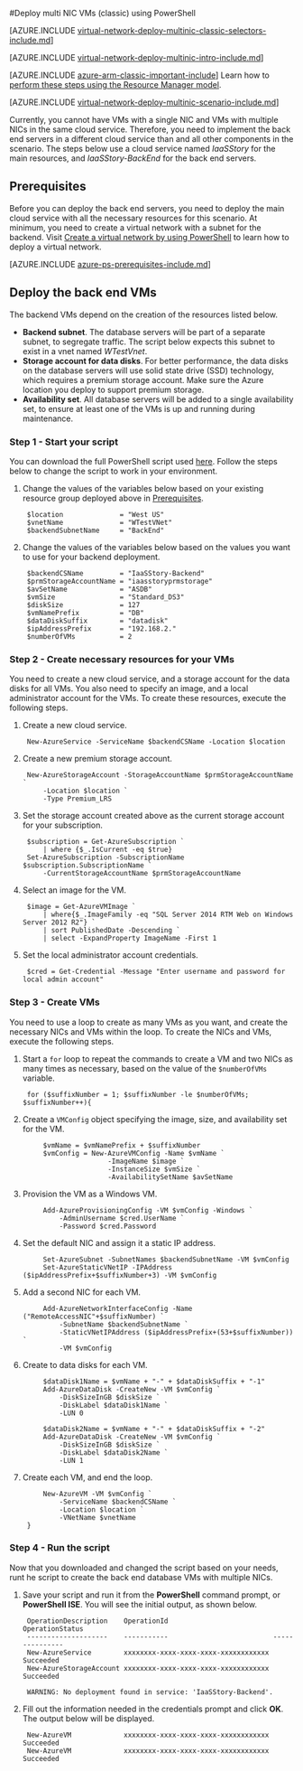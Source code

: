 <properties
   pageTitle="Deploy multi NIC VMs using PowerShell in the classic deployment model | Microsoft Azure"
   description="Learn how to deploy multi NIC VMs using PowerShell in the classic deployment model"
   services="virtual-network"
   documentationCenter="na"
   authors="telmosampaio"
   manager="carmonm"
   editor=""
   tags="azure-service-management"
/>
<tags  
   ms.service="virtual-network"
   ms.devlang="na"
   ms.topic="article"
   ms.tgt_pltfrm="na"
   ms.workload="infrastructure-services"
   ms.date="02/02/2016"
   ms.author="telmos" />

#Deploy multi NIC VMs (classic) using PowerShell

[AZURE.INCLUDE [virtual-network-deploy-multinic-classic-selectors-include.md](../../includes/virtual-network-deploy-multinic-classic-selectors-include.md)]

[AZURE.INCLUDE [virtual-network-deploy-multinic-intro-include.md](../../includes/virtual-network-deploy-multinic-intro-include.md)]

[AZURE.INCLUDE [azure-arm-classic-important-include](../../includes/learn-about-deployment-models-classic-include.md)] Learn how to [perform these steps using the Resource Manager model](virtual-network-deploy-multinic-arm-ps.md).

[AZURE.INCLUDE [virtual-network-deploy-multinic-scenario-include.md](../../includes/virtual-network-deploy-multinic-scenario-include.md)]

Currently, you cannot have VMs with a single NIC and VMs with multiple NICs in the same cloud service. Therefore, you need to implement the back end servers in a different cloud service than and all other components in the scenario. The steps below use a cloud service named *IaaSStory* for the main resources, and *IaaSStory-BackEnd* for the back end servers.

## Prerequisites

Before you can deploy the back end servers, you need to deploy the main cloud service with all the necessary resources for this scenario. At minimum, you need to create a virtual network with a subnet for the backend. Visit [Create a virtual network by using PowerShell](virtual-networks-create-vnet-classic-netcfg-ps.md) to learn how to deploy a virtual network.

[AZURE.INCLUDE [azure-ps-prerequisites-include.md](../../includes/azure-ps-prerequisites-include.md)]

## Deploy the back end VMs

The backend VMs depend on the creation of the resources listed below.

- **Backend subnet**. The database servers will be part of a separate subnet, to segregate traffic. The script below expects this subnet to exist in a vnet named *WTestVnet*.
- **Storage account for data disks**. For better performance, the data disks on the database servers will use solid state drive (SSD) technology, which requires a premium storage account. Make sure the Azure location you deploy to support premium storage.
- **Availability set**. All database servers will be added to a single availability set, to ensure at least one of the VMs is up and running during maintenance.

### Step 1 - Start your script

You can download the full PowerShell script used [here](https://raw.githubusercontent.com/Azure/azure-quickstart-templates/master/IaaS-Story/11-MultiNIC/classic/virtual-network-deploy-multinic-classic-ps.ps1). Follow the steps below to change the script to work in your environment.

1. Change the values of the variables below based on your existing resource group deployed above in [Prerequisites](#Prerequisites).

		$location              = "West US"
		$vnetName              = "WTestVNet"
		$backendSubnetName     = "BackEnd"

2. Change the values of the variables below based on the values you want to use for your backend deployment.

		$backendCSName         = "IaaSStory-Backend"
		$prmStorageAccountName = "iaasstoryprmstorage"
		$avSetName             = "ASDB"
		$vmSize                = "Standard_DS3"
		$diskSize              = 127
		$vmNamePrefix          = "DB"
		$dataDiskSuffix        = "datadisk"
		$ipAddressPrefix       = "192.168.2."
		$numberOfVMs           = 2

### Step 2 - Create necessary resources for your VMs

You need to create a new cloud service, and a storage account for the data disks for all VMs. You also need to specify an image, and a local administrator account for the VMs. To create these resources, execute the following steps.

1. Create a new cloud service.

		New-AzureService -ServiceName $backendCSName -Location $location

2. Create a new premium storage account.

		New-AzureStorageAccount -StorageAccountName $prmStorageAccountName `
		    -Location $location `
		    -Type Premium_LRS

3. Set the storage account created above as the current storage account for your subscription.

		$subscription = Get-AzureSubscription `
		    | where {$_.IsCurrent -eq $true}  
		Set-AzureSubscription -SubscriptionName $subscription.SubscriptionName `
		    -CurrentStorageAccountName $prmStorageAccountName

4. Select an image for the VM.

		$image = Get-AzureVMImage `
		    | where{$_.ImageFamily -eq "SQL Server 2014 RTM Web on Windows Server 2012 R2"} `
		    | sort PublishedDate -Descending `
		    | select -ExpandProperty ImageName -First 1

5. Set the local administrator account credentials.

		$cred = Get-Credential -Message "Enter username and password for local admin account"

### Step 3 - Create VMs

You need to use a loop to create as many VMs as you want, and create the necessary NICs and VMs within the loop. To create the NICs and VMs, execute the following steps.

1. Start a `for` loop to repeat the commands to create a VM and two NICs as many times as necessary, based on the value of the `$numberOfVMs` variable.

		for ($suffixNumber = 1; $suffixNumber -le $numberOfVMs; $suffixNumber++){

2. Create a `VMConfig` object specifying the image, size, and availability set for the VM.

		    $vmName = $vmNamePrefix + $suffixNumber
		    $vmConfig = New-AzureVMConfig -Name $vmName `
		                    -ImageName $image `
		                    -InstanceSize $vmSize `
		                    -AvailabilitySetName $avSetName  

3. Provision the VM as a Windows VM.

		    Add-AzureProvisioningConfig -VM $vmConfig -Windows `
		        -AdminUsername $cred.UserName `
		        -Password $cred.Password

4. Set the default NIC and assign it a static IP address.

		    Set-AzureSubnet -SubnetNames $backendSubnetName -VM $vmConfig
		    Set-AzureStaticVNetIP -IPAddress ($ipAddressPrefix+$suffixNumber+3) -VM $vmConfig

5. Add a second NIC for each VM.

		    Add-AzureNetworkInterfaceConfig -Name ("RemoteAccessNIC"+$suffixNumber) `
		        -SubnetName $backendSubnetName `
		        -StaticVNetIPAddress ($ipAddressPrefix+(53+$suffixNumber)) `
		        -VM $vmConfig

6. Create to data disks for each VM.

		    $dataDisk1Name = $vmName + "-" + $dataDiskSuffix + "-1"    
		    Add-AzureDataDisk -CreateNew -VM $vmConfig `
		        -DiskSizeInGB $diskSize `
		        -DiskLabel $dataDisk1Name `
		        -LUN 0       

		    $dataDisk2Name = $vmName + "-" + $dataDiskSuffix + "-2"   
		    Add-AzureDataDisk -CreateNew -VM $vmConfig `
		        -DiskSizeInGB $diskSize `
		        -DiskLabel $dataDisk2Name `
		        -LUN 1

7. Create each VM, and end the loop.

		    New-AzureVM -VM $vmConfig `
		        -ServiceName $backendCSName `
		        -Location $location `
		        -VNetName $vnetName
		}

### Step 4 - Run the script

Now that you downloaded and changed the script based on your needs, runt he script to create the back end database VMs with multiple NICs.

1. Save your script and run it from the **PowerShell** command prompt, or **PowerShell ISE**. You will see the initial output, as shown below.

		OperationDescription    OperationId                          OperationStatus
		--------------------    -----------                          ---------------
		New-AzureService        xxxxxxxx-xxxx-xxxx-xxxx-xxxxxxxxxxxx Succeeded      
		New-AzureStorageAccount xxxxxxxx-xxxx-xxxx-xxxx-xxxxxxxxxxxx Succeeded      

		WARNING: No deployment found in service: 'IaaSStory-Backend'.

2. Fill out the information needed in the credentials prompt and click **OK**. The output below will be displayed.

		New-AzureVM             xxxxxxxx-xxxx-xxxx-xxxx-xxxxxxxxxxxx Succeeded
		New-AzureVM             xxxxxxxx-xxxx-xxxx-xxxx-xxxxxxxxxxxx Succeeded
